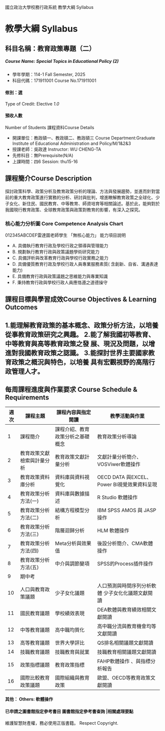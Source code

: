國立政治大學校務行政系統 教學大綱 Syllabus
# 教學大綱 Syllabus
##  科目名稱：教育政策專題（二）
#####  Course Name: Special Topics in Educational Policy (2)
  * 學年學期：114-1 Fall Semester, 2025 
  * 科目代碼：171911001 Course No.171911001
#### 修別：選
Type of Credit: Elective 
_1.0_
#### 預收人數
Number of Students
課程資料Course Details
  * 開課單位：教政碩一、教政碩二、教政碩三 Course Department:Graduate Institute of Educational Administration and Policy/M/1&2&3 
  * 授課老師：吳政達 Instructor: WU CHENG-TA 
  * 先修科目：無Prerequisite(N/A)
  * 上課時間：四6 Session: thu15-16
##  課程簡介Course Description
探討政策科學、政策分析及教育政策分析的理論、⽅法與發展趨勢，並進⽽針對當前的重⼤教育政策進⾏實務的分析、研討與批判，增進瞭解教育政策之全球化、少⼦女化、新住⺠、國⺠教育、中等教育、師資培育等相關論述。基於此，能夠對於我國現⾏教育政策、全球教育政策與政策對教育的影響，有深入之探究。
###  核心能力分析圖 Core Competence Analysis Chart
012345ABCDEF雷達圖老師學生
「無核心能力」 
能力項目說明
  * A. 具備執行教育行政及學校行政之領導與管理能力
  * B. 規劃執行教育行政與政策議題學術研究能力
  * C. 具備評析與改革教育行政與學校行政實務之能力
  * D. 具備優質教育行政及學校行政人員專業服務素質( 含創新、自省、溝通表達能力)
  * E. 具備教育行政與政策議題之思維能力與專業知識
  * F. 秉持教育行政與學校行政人員應恪遵之道德操守
##  課程目標與學習成效Course Objectives & Learning Outcomes 
1.能理解教育政策的基本概念、政策分析⽅法，以培養 從事教育政策研究之興趣。  2.能了解我國初等教育、中等教育與⾼等教育政策之發 展、現況及問題，以增進對我國教育政策之認識。  3.能探討世界主要國家教育政策之概況與特⾊，以培養 具有宏觀視野的⾼階⾏政管理⼈才。  
---  
##  每周課程進度與作業要求 Course Schedule & Requirements
週次 |  課程主題 |  課程內容與指定閱讀 |  教學活動與作業  
---|---|---|---  
1 |  課程簡介 |  課程介紹、教育政策分析之基礎概念 |  教育政策分析導論  
2 |  教育政策文獻檢索與計量分析 |  教育政策文獻計量分析 |  文獻計量分析簡介、VOSViwer軟體操作  
3 |  教育政策資料庫分析 |  資料庫與資料視覺化 |  OECD DATA 與EXCEL、Power BI視覺效果資料呈現  
4 |  教育政策分析方法(一) |  資料庫與數據描述 |  R Studio 軟體操作  
5 |  教育政策分析方法(二) |  結構方程模型分析 |  IBM SPSS AMOS 與 JASP操作  
6 |  教育政策分析方法(三) |  階層迴歸分析 |  HLM 軟體操作  
7 |  教育政策分析方法(四) |  Meta分析與效果值 |  後設分析簡介、CMA軟體操作  
8 |  教育政策分析方法(五) |  中介與調節變項 |  SPSS的Process插件操作   
9 |  期中考  
10 |  人口與教育政策議題 |  少子女化議題 |  人口預測與時間序列分析軟體 少子女化化議題文獻閱讀  
11 |  國民教育議題 |  學校績效表現 |  DEA軟體與教育績效相關文獻閱讀  
12 |  中等教育議題 |  高中職均質化 |  高中職分流與教育機會均等文獻閱讀  
13 |  高等教育議題 |  世界大學評比 |  QS排名相關議題文獻閱讀  
14 |  技職教育議題 |  技職教育與就業 |  技職教育相關議題文獻閱讀  
15 |  政策指標議題 |  教育政策指標 | FAHP軟體操作 、與指標分析報告  
16 |  國際比較教育政策議題 |  國際組織與教育政策 |  歐盟、OECD等教育政策文獻閱讀  
####  其他： Others: 軟體操作 
####  已申請之圖書館指定參考書目  圖書館指定參考書查詢 |相關處理要點
維護智慧財產權，務必使用正版書籍。 Respect Copyright.